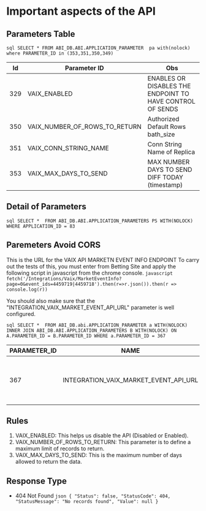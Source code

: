 # Important aspects of the API

## Parameters Table

`sql
SELECT *
FROM ABI_DB.ABI.APPLICATION_PARAMETER  pa with(nolock) where PARAMETER_ID in (353,351,350,349)
`

| Id  | Parameter ID                  | Obs                                                       |
|-----|-------------------------------|-----------------------------------------------------------|
| 329 | VAIX_ENABLED                  | ENABLES OR DISABLES THE ENDPOINT TO HAVE CONTROL OF SENDS |
| 350 | VAIX_NUMBER_OF_ROWS_TO_RETURN | Authorized Default Rows bath_size                         |
| 351 | VAIX_CONN_STRING_NAME         | Conn String Name of Replica                               |
| 353 | VAIX_MAX_DAYS_TO_SEND         | MAX NUMBER DAYS TO SEND DIFF TODAY (timestamp)            |

## Detail of Parameters

`sql
SELECT * 
FROM ABI_DB.ABI.APPLICATION_PARAMETERS PS WITH(NOLOCK) 
WHERE APPLICATION_ID = 83
`

## Paremeters Avoid CORS
This is the URL for the VAIX API MARKETN EVENT INFO ENDPOINT
To carry out the tests of this, you must enter from Betting Site and apply the following script in javascript from the chrome console.
`javascript
fetch('/Integrations/Vaix/MarketEventInfo?page=0&event_ids=4459719|4459718').then(r=>r.json()).then(r => console.log(r))
`

You should also make sure that the "INTEGRATION_VAIX_MARKET_EVENT_API_URL" parameter is well configured.

`sql
SELECT * 
FROM ABI_DB.abi.APPLICATION_PARAMETER a WITH(NOLOCK)
INNER JOIN ABI_DB.ABI.APPLICATION_PARAMETERS B WITH(NOLOCK) ON A.PARAMETER_ID = B.PARAMETER_ID
WHERE a.PARAMETER_ID = 367
`

| PARAMETER_ID | NAME                                  | DESCRIPTION                                                  | APPLICATION_ID |PARAMETER_ID | VALUE                                    |
|--------------|---------------------------------------|--------------------------------------------------------------|----------------|-------------|------------------------------------------|
|367           |INTEGRATION_VAIX_MARKET_EVENT_API_URL  |This is the URL for the VAIX API MARKETN EVENT INFO ENDPOINT  |2               |367          |http://DEVLAB04:4988/api/MarketEventInfo  |

## Rules

1. VAIX_ENABLED: This helps us disable the API (Disabled or Enabled).
1. VAIX_NUMBER_OF_ROWS_TO_RETURN: This parameter is to define a maximum limit of records to return.
1. VAIX_MAX_DAYS_TO_SEND: This is the maximum number of days allowed to return the data.

## Response Type

* 404 Not Found
`json
	{
	  "Status": false,
	  "StatusCode": 404,
	  "StatusMessage": "No records found",
	  "Value": null
	}
`